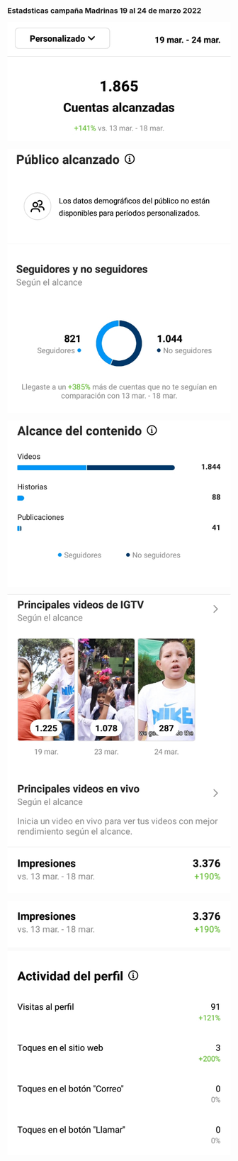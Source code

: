 
### Estadsticas campaña  Madrinas 19 al 24  de marzo 2022


![](https://raw.githubusercontent.com/platohedro/Est_Madrinas/main/Madrinas%20y%20padrinos/1.jpg)

![](https://raw.githubusercontent.com/platohedro/Est_Madrinas/main/Madrinas%20y%20padrinos/2.jpg)

![](https://raw.githubusercontent.com/platohedro/Est_Madrinas/main/Madrinas%20y%20padrinos/3.jpg)

![](https://raw.githubusercontent.com/platohedro/Est_Madrinas/main/Madrinas%20y%20padrinos/4.jpg)

![](https://raw.githubusercontent.com/platohedro/Est_Madrinas/main/Madrinas%20y%20padrinos/5.jpg)



